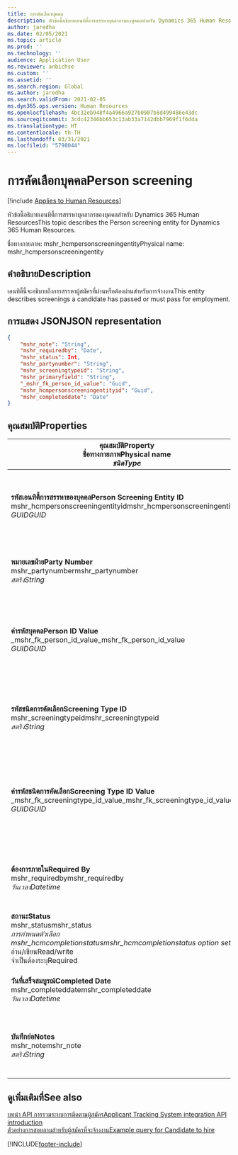```yaml
---
title: การคัดเลือกบุคคล
description: หัวข้อนี้อธิบายเอนทิตี้การสรรหาบุคลากรของบุคคลสำหรับ Dynamics 365 Human Resources
author: jaredha
ms.date: 02/05/2021
ms.topic: article
ms.prod: ''
ms.technology: ''
audience: Application User
ms.reviewer: anbichse
ms.custom: ''
ms.assetid: ''
ms.search.region: Global
ms.author: jaredha
ms.search.validFrom: 2021-02-05
ms.dyn365.ops.version: Human Resources
ms.openlocfilehash: 4bc32eb948f4a4966a927b0907b8d499486e43dc
ms.sourcegitcommit: 3cdc42346bb653c13ab33a7142dbb7969f1f6dda
ms.translationtype: HT
ms.contentlocale: th-TH
ms.lasthandoff: 03/31/2021
ms.locfileid: "5798044"
---
```

# <a name="person-screening"></a><span data-ttu-id="d1bbf-103">การคัดเลือกบุคคล</span><span class="sxs-lookup"><span data-stu-id="d1bbf-103">Person screening</span></span>

[!include [Applies to Human Resources](../includes/applies-to-hr.md)]

<span data-ttu-id="d1bbf-104">หัวข้อนี้อธิบายเอนทิตี้การสรรหาบุคลากรของบุคคลสำหรับ Dynamics 365 Human Resources</span><span class="sxs-lookup"><span data-stu-id="d1bbf-104">This topic describes the Person screening entity for Dynamics 365 Human Resources.</span></span>

<span data-ttu-id="d1bbf-105">ชื่อทางกายภาพ: mshr_hcmpersonscreeningentity</span><span class="sxs-lookup"><span data-stu-id="d1bbf-105">Physical name: mshr_hcmpersonscreeningentity</span></span>

## <a name="description"></a><span data-ttu-id="d1bbf-106">คำอธิบาย</span><span class="sxs-lookup"><span data-stu-id="d1bbf-106">Description</span></span>

<span data-ttu-id="d1bbf-107">เอนทิตี้นี้จะอธิบายถึงการสรรหาผู้สมัครที่ผ่านหรือต้องผ่านสำหรับการจ้างงาน</span><span class="sxs-lookup"><span data-stu-id="d1bbf-107">This entity describes screenings a candidate has passed or must pass for employment.</span></span>

## <a name="json-representation"></a><span data-ttu-id="d1bbf-108">การแสดง JSON</span><span class="sxs-lookup"><span data-stu-id="d1bbf-108">JSON representation</span></span>

```json
{
    "mshr_note": "String",
    "mshr_requiredby": "Date",
    "mshr_status": Int,
    "mshr_partynumber": "String",
    "mshr_screeningtypeid": "String",
    "mshr_primaryfield": "String",
    "_mshr_fk_person_id_value": "Guid",
    "mshr_hcmpersonscreeningentityid": "Guid",
    "mshr_completeddate": "Date"
}
```

## <a name="properties"></a><span data-ttu-id="d1bbf-109">คุณสมบัติ</span><span class="sxs-lookup"><span data-stu-id="d1bbf-109">Properties</span></span>

| <span data-ttu-id="d1bbf-110">คุณสมบัติ</span><span class="sxs-lookup"><span data-stu-id="d1bbf-110">Property</span></span><br><span data-ttu-id="d1bbf-111">**ชื่อทางกายภาพ**</span><span class="sxs-lookup"><span data-stu-id="d1bbf-111">**Physical name**</span></span><br><span data-ttu-id="d1bbf-112">**_ชนิด_**</span><span class="sxs-lookup"><span data-stu-id="d1bbf-112">**_Type_**</span></span> | <span data-ttu-id="d1bbf-113">ใช้</span><span class="sxs-lookup"><span data-stu-id="d1bbf-113">Use</span></span> | <span data-ttu-id="d1bbf-114">คำอธิบาย</span><span class="sxs-lookup"><span data-stu-id="d1bbf-114">Description</span></span> |
| --- | --- | --- |
| <span data-ttu-id="d1bbf-115">**รหัสเอนทิตี้การสรรหาของบุคคล**</span><span class="sxs-lookup"><span data-stu-id="d1bbf-115">**Person Screening Entity ID**</span></span><br><span data-ttu-id="d1bbf-116">mshr_hcmpersonscreeningentityid</span><span class="sxs-lookup"><span data-stu-id="d1bbf-116">mshr_hcmpersonscreeningentityid</span></span><br><span data-ttu-id="d1bbf-117">*GUID*</span><span class="sxs-lookup"><span data-stu-id="d1bbf-117">*GUID*</span></span> | <span data-ttu-id="d1bbf-118">อ่านอย่างเดียว</span><span class="sxs-lookup"><span data-stu-id="d1bbf-118">Read-only</span></span><br><span data-ttu-id="d1bbf-119">จำเป็นต้องระบุ</span><span class="sxs-lookup"><span data-stu-id="d1bbf-119">Required</span></span><br><span data-ttu-id="d1bbf-120">ระบบถูกสร้างขึ้น</span><span class="sxs-lookup"><span data-stu-id="d1bbf-120">System-generated</span></span> | <span data-ttu-id="d1bbf-121">ตัวระบุหลักเฉพาะของเรกคอร์ดการสรรหาของบุคคล</span><span class="sxs-lookup"><span data-stu-id="d1bbf-121">Unique primary identifier for the person screening record.</span></span> |
| <span data-ttu-id="d1bbf-122">**หมายเลขฝ่าย**</span><span class="sxs-lookup"><span data-stu-id="d1bbf-122">**Party Number**</span></span><br><span data-ttu-id="d1bbf-123">mshr_partynumber</span><span class="sxs-lookup"><span data-stu-id="d1bbf-123">mshr_partynumber</span></span><br><span data-ttu-id="d1bbf-124">*สตริง*</span><span class="sxs-lookup"><span data-stu-id="d1bbf-124">*String*</span></span> | <span data-ttu-id="d1bbf-125">อ่าน/เขียน</span><span class="sxs-lookup"><span data-stu-id="d1bbf-125">Read/write</span></span><br><span data-ttu-id="d1bbf-126">จำเป็นต้องระบุ</span><span class="sxs-lookup"><span data-stu-id="d1bbf-126">Required</span></span> | <span data-ttu-id="d1bbf-127">หมายเลขฝ่าย (บุคคล) ที่เชื่อมโยงกับผู้สมัคร</span><span class="sxs-lookup"><span data-stu-id="d1bbf-127">The party (person) number associated with the candidate.</span></span> |
| <span data-ttu-id="d1bbf-128">**ค่ารหัสบุคคล**</span><span class="sxs-lookup"><span data-stu-id="d1bbf-128">**Person ID Value**</span></span><br><span data-ttu-id="d1bbf-129">_mshr_fk_person_id_value</span><span class="sxs-lookup"><span data-stu-id="d1bbf-129">_mshr_fk_person_id_value</span></span><br><span data-ttu-id="d1bbf-130">*GUID*</span><span class="sxs-lookup"><span data-stu-id="d1bbf-130">*GUID*</span></span> | <span data-ttu-id="d1bbf-131">อ่านอย่างเดียว</span><span class="sxs-lookup"><span data-stu-id="d1bbf-131">Read-only</span></span><br><span data-ttu-id="d1bbf-132">จำเป็นต้องระบุ</span><span class="sxs-lookup"><span data-stu-id="d1bbf-132">Required</span></span><br><span data-ttu-id="d1bbf-133">คีย์นอก: mshr_dirpersonentityid ของ mshr_dirpersonentity</span><span class="sxs-lookup"><span data-stu-id="d1bbf-133">Foreign key: mshr_dirpersonentityid of mshr_dirpersonentity</span></span> | <span data-ttu-id="d1bbf-134">ตัวระบุเฉพาะที่ระบบสร้างขึ้นของเรกคอร์ดเอนทิตี้ฝ่าย (บุคคล)</span><span class="sxs-lookup"><span data-stu-id="d1bbf-134">The system-generated identifier of the party (person) entity record.</span></span> |
| <span data-ttu-id="d1bbf-135">**รหัสชนิดการคัดเลือก**</span><span class="sxs-lookup"><span data-stu-id="d1bbf-135">**Screening Type ID**</span></span><br><span data-ttu-id="d1bbf-136">mshr_screeningtypeid</span><span class="sxs-lookup"><span data-stu-id="d1bbf-136">mshr_screeningtypeid</span></span><br><span data-ttu-id="d1bbf-137">*สตริง*</span><span class="sxs-lookup"><span data-stu-id="d1bbf-137">*String*</span></span> | <span data-ttu-id="d1bbf-138">อ่าน/เขียน</span><span class="sxs-lookup"><span data-stu-id="d1bbf-138">Read/write</span></span><br><span data-ttu-id="d1bbf-139">จำเป็นต้องระบุ</span><span class="sxs-lookup"><span data-stu-id="d1bbf-139">Required</span></span><br><span data-ttu-id="d1bbf-140">คีย์นอก: ScreeningType</span><span class="sxs-lookup"><span data-stu-id="d1bbf-140">Foreign key: ScreeningType</span></span> | <span data-ttu-id="d1bbf-141">ตัวระบุของชนิดการคัดเลือกที่กําหนดในทรัพยากรบุคคล</span><span class="sxs-lookup"><span data-stu-id="d1bbf-141">The identifier of the screening type defined in Human Resources.</span></span> |
| <span data-ttu-id="d1bbf-142">**ค่ารหัสชนิดการคัดเลือก**</span><span class="sxs-lookup"><span data-stu-id="d1bbf-142">**Screening Type ID Value**</span></span><br><span data-ttu-id="d1bbf-143">_mshr_fk_screeningtype_id_value</span><span class="sxs-lookup"><span data-stu-id="d1bbf-143">_mshr_fk_screeningtype_id_value</span></span><br><span data-ttu-id="d1bbf-144">*GUID*</span><span class="sxs-lookup"><span data-stu-id="d1bbf-144">*GUID*</span></span> | <span data-ttu-id="d1bbf-145">อ่านอย่างเดียว</span><span class="sxs-lookup"><span data-stu-id="d1bbf-145">Read-only</span></span><br><span data-ttu-id="d1bbf-146">จำเป็นต้องระบุ</span><span class="sxs-lookup"><span data-stu-id="d1bbf-146">Required</span></span><br><span data-ttu-id="d1bbf-147">คีย์นอก: mshr_hcmscreeningtypeentityid ของ mshr_hcmscreeningtypeentity</span><span class="sxs-lookup"><span data-stu-id="d1bbf-147">Foreign key: mshr_hcmscreeningtypeentityid of mshr_hcmscreeningtypeentity</span></span> | <span data-ttu-id="d1bbf-148">ตัวระบุเฉพาะที่ระบบสร้างขึ้นสำหรับชนิดการคัดเลือกในเอนทิตี้ที่เกี่ยวข้อง</span><span class="sxs-lookup"><span data-stu-id="d1bbf-148">System-generated identifier for the screening type record in the associated entity.</span></span> |
| <span data-ttu-id="d1bbf-149">**ต้องการภายใน**</span><span class="sxs-lookup"><span data-stu-id="d1bbf-149">**Required By**</span></span><br><span data-ttu-id="d1bbf-150">mshr_requiredby</span><span class="sxs-lookup"><span data-stu-id="d1bbf-150">mshr_requiredby</span></span><br><span data-ttu-id="d1bbf-151">*วันเวลา*</span><span class="sxs-lookup"><span data-stu-id="d1bbf-151">*Datetime*</span></span> | <span data-ttu-id="d1bbf-152">อ่าน/เขียน</span><span class="sxs-lookup"><span data-stu-id="d1bbf-152">Read/write</span></span><br><span data-ttu-id="d1bbf-153">ไม่จำเป็นต้องระบุ</span><span class="sxs-lookup"><span data-stu-id="d1bbf-153">Optional</span></span> | <span data-ttu-id="d1bbf-154">วันที่ที่การคัดเลือกจำเป็นที่จะทำให้เสร็จสิ้น</span><span class="sxs-lookup"><span data-stu-id="d1bbf-154">The date by which the screening is required to be completed.</span></span> |
| <span data-ttu-id="d1bbf-155">**สถานะ**</span><span class="sxs-lookup"><span data-stu-id="d1bbf-155">**Status**</span></span><br><span data-ttu-id="d1bbf-156">mshr_status</span><span class="sxs-lookup"><span data-stu-id="d1bbf-156">mshr_status</span></span><br><span data-ttu-id="d1bbf-157">*การกำหนดตัวเลือก mshr_hcmcompletionstatus*</span><span class="sxs-lookup"><span data-stu-id="d1bbf-157">*mshr_hcmcompletionstatus option set*</span></span><br><span data-ttu-id="d1bbf-158">อ่าน/เขียน</span><span class="sxs-lookup"><span data-stu-id="d1bbf-158">Read/write</span></span><br><span data-ttu-id="d1bbf-159">จำเป็นต้องระบุ</span><span class="sxs-lookup"><span data-stu-id="d1bbf-159">Required</span></span> | <span data-ttu-id="d1bbf-160">แสดงสถานะของผู้สมัครสำหรับการคัดเลือก</span><span class="sxs-lookup"><span data-stu-id="d1bbf-160">Provides the candidate’s status for the screening.</span></span> |
| <span data-ttu-id="d1bbf-161">**วันที่เสร็จสมบูรณ์**</span><span class="sxs-lookup"><span data-stu-id="d1bbf-161">**Completed Date**</span></span><br><span data-ttu-id="d1bbf-162">mshr_completeddate</span><span class="sxs-lookup"><span data-stu-id="d1bbf-162">mshr_completeddate</span></span><br><span data-ttu-id="d1bbf-163">*วันเวลา*</span><span class="sxs-lookup"><span data-stu-id="d1bbf-163">*Datetime*</span></span> | <span data-ttu-id="d1bbf-164">อ่าน/เขียน</span><span class="sxs-lookup"><span data-stu-id="d1bbf-164">Read/write</span></span><br><span data-ttu-id="d1bbf-165">ไม่จำเป็นต้องระบุ</span><span class="sxs-lookup"><span data-stu-id="d1bbf-165">Optional</span></span> | <span data-ttu-id="d1bbf-166">วันที่ที่การคัดเลือกเสร็จสมบูรณ์</span><span class="sxs-lookup"><span data-stu-id="d1bbf-166">The date the screening was completed.</span></span> |
| <span data-ttu-id="d1bbf-167">**บันทึกย่อ**</span><span class="sxs-lookup"><span data-stu-id="d1bbf-167">**Notes**</span></span><br><span data-ttu-id="d1bbf-168">mshr_note</span><span class="sxs-lookup"><span data-stu-id="d1bbf-168">mshr_note</span></span><br><span data-ttu-id="d1bbf-169">*สตริง*</span><span class="sxs-lookup"><span data-stu-id="d1bbf-169">*String*</span></span> | <span data-ttu-id="d1bbf-170">อ่าน/เขียน</span><span class="sxs-lookup"><span data-stu-id="d1bbf-170">Read/write</span></span><br><span data-ttu-id="d1bbf-171">ไม่จำเป็นต้องระบุ</span><span class="sxs-lookup"><span data-stu-id="d1bbf-171">Optional</span></span> | <span data-ttu-id="d1bbf-172">หมายเหตุที่ใช้โดยผู้จัดการการจ้างงานหรือผู้จัดหาบุคลากร</span><span class="sxs-lookup"><span data-stu-id="d1bbf-172">Notes for use by hiring managers and recruiters.</span></span> |

## <a name="see-also"></a><span data-ttu-id="d1bbf-173">ดูเพิ่มเติมที่</span><span class="sxs-lookup"><span data-stu-id="d1bbf-173">See also</span></span>

[<span data-ttu-id="d1bbf-174">บทนํา API การรวมระบบการติดตามผู้สมัคร</span><span class="sxs-lookup"><span data-stu-id="d1bbf-174">Applicant Tracking System integration API introduction</span></span>](hr-admin-integration-ats-api-introduction.md)<br>
[<span data-ttu-id="d1bbf-175">ตัวอย่างการสอบถามสำหรับผู้สมัครที่จะจ้างงาน</span><span class="sxs-lookup"><span data-stu-id="d1bbf-175">Example query for Candidate to hire</span></span>](hr-admin-integration-ats-api-candidate-to-hire-example-query.md)



[!INCLUDE[footer-include](../includes/footer-banner.md)]